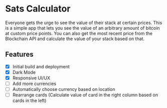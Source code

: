# Sats Calculator

Everyone gets the urge to see the value of their stack at certain prices. This is a simple app that lets you see the value of an arbitrary amount of bitcoin at custom price points. You can also get the most recent price from the Blockchain API and calculate the value of your stack based on that.

## Features
- [X] Initial build and deployment
- [X] Dark Mode
- [X] Responsive UI/UX
- [ ] Add more currencies
- [ ] Automatically choose currency based on location
- [ ] Rearrange cards (Calculate value of card in the right column based on cards in the left)
